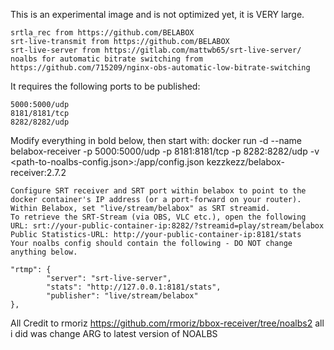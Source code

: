 This is an experimental image and is not optimized yet, it is VERY large.

    srtla_rec from https://github.com/BELABOX
    srt-live-transmit from https://github.com/BELABOX
    srt-live-server from https://gitlab.com/mattwb65/srt-live-server/
    noalbs for automatic bitrate switching from https://github.com/715209/nginx-obs-automatic-low-bitrate-switching

It requires the following ports to be published:

    5000:5000/udp
    8181/8181/tcp
    8282/8282/udp

Modify everything in bold below, then start with:
docker run -d --name belabox-receiver -p 5000:5000/udp -p 8181:8181/tcp -p 8282:8282/udp -v <path-to-noalbs-config.json>:/app/config.json kezzkezz/belabox-receiver:2.7.2

    Configure SRT receiver and SRT port within belabox to point to the docker container's IP address (or a port-forward on your router).
    Within Belabox, set "live/stream/belabox" as SRT streamid.
    To retrieve the SRT-Stream (via OBS, VLC etc.), open the following URL: srt://your-public-container-ip:8282/?streamid=play/stream/belabox
    Public Statistics-URL: http://your-public-container-ip:8181/stats
    Your noalbs config should contain the following - DO NOT change anything below.

    "rtmp": {
            "server": "srt-live-server",
            "stats": "http://127.0.0.1:8181/stats",
            "publisher": "live/stream/belabox"
    },


All Credit to rmoriz https://github.com/rmoriz/bbox-receiver/tree/noalbs2 all i did was change ARG to latest version of NOALBS
